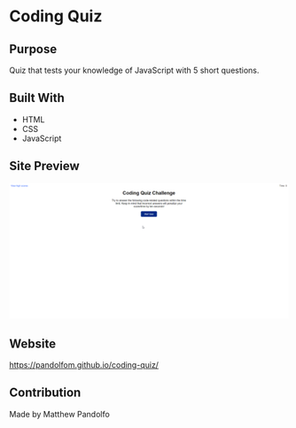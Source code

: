 # Coding Quiz

## Purpose
Quiz that tests your knowledge of JavaScript with 5 short questions.

## Built With
* HTML
* CSS
* JavaScript

## Site Preview
![Demo](./assets/img/demo.gif)

## Website
https://pandolfom.github.io/coding-quiz/

## Contribution
Made by Matthew Pandolfo